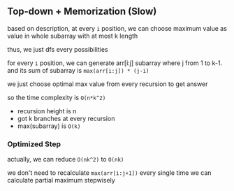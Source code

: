 ## Top-down + Memorization (Slow)

based on description, at every `i` position, we can choose maximum value as value in whole subarray with at most k length

thus, we just dfs every possibilities

for every `i` position, we can generate arr[i:j] subarray where j from 1 to k-1. and its sum of subarray is `max(arr[i:j]) * (j-i)`

we just choose optimal max value from every recursion to get answer

so the time complexity is `O(n*k^2)`

- recursion height is n
- got k branches at every recursion
- max(subarray) is `O(k)`

### Optimized Step

actually, we can reduce `O(nk^2)` to `O(nk)`

we don't need to recalculate `max(arr[i:j+1])` every single time
we can calculate partial maximum stepwisely